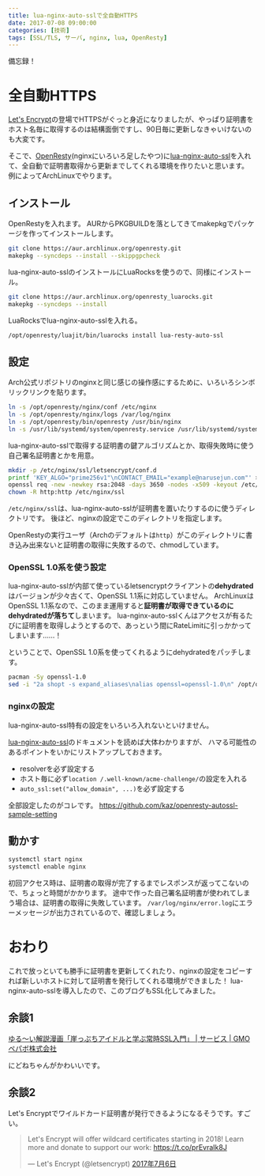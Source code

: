 ```yaml
---
title: lua-nginx-auto-sslで全自動HTTPS
date: 2017-07-08 09:00:00
categories: [技術]
tags: [SSL/TLS, サーバ, nginx, lua, OpenResty]
---
```


備忘録！

<!--more-->

# 全自動HTTPS

[Let's Encrypt](https://letsencrypt.org/)の登場でHTTPSがぐっと身近になりましたが、やっぱり証明書をホスト名毎に取得するのは結構面倒ですし、90日毎に更新しなきゃいけないのも大変です。

そこで、[OpenResty](https://openresty.org/en/)(nginxにいろいろ足したやつ)に[lua-nginx-auto-ssl](https://github.com/GUI/lua-resty-auto-ssl)を入れて、全自動で証明書取得から更新までしてくれる環境を作りたいと思います。
例によってArchLinuxでやります。

## インストール

OpenRestyを入れます。
AURからPKGBUILDを落としてきてmakepkgでパッケージを作ってインストールします。
```sh
git clone https://aur.archlinux.org/openresty.git
makepkg --syncdeps --install --skippgpcheck
```

lua-nginx-auto-sslのインストールにLuaRocksを使うので、同様にインストール。
```sh
git clone https://aur.archlinux.org/openresty_luarocks.git
makepkg --syncdeps --install
```

LuaRocksでlua-nginx-auto-sslを入れる。
```sh
/opt/openresty/luajit/bin/luarocks install lua-resty-auto-ssl
```

## 設定

Arch公式リポジトリのnginxと同じ感じの操作感にするために、いろいろシンボリックリンクを貼ります。
```sh
ln -s /opt/openresty/nginx/conf /etc/nginx
ln -s /opt/openresty/nginx/logs /var/log/nginx
ln -s /opt/openresty/bin/openresty /usr/bin/nginx
ln -s /usr/lib/systemd/system/openresty.service /usr/lib/systemd/system/nginx.service
```

lua-nginx-auto-sslで取得する証明書の鍵アルゴリズムとか、取得失敗時に使う自己署名証明書とかを用意。
```sh
mkdir -p /etc/nginx/ssl/letsencrypt/conf.d
printf 'KEY_ALGO="prime256v1"\nCONTACT_EMAIL="example@narusejun.com"' > /etc/nginx/ssl/letsencrypt/conf.d/custom.sh
openssl req -new -newkey rsa:2048 -days 3650 -nodes -x509 -keyout /etc/nginx/ssl/fallback_key.pem -out /etc/nginx/ssl/fallback_crt.pem -subj "/CN=NaruseJun/"
chown -R http:http /etc/nginx/ssl
```

`/etc/nginx/ssl`は、lua-nginx-auto-sslが証明書を置いたりするのに使うディレクトリです。
後ほど、nginxの設定でこのディレクトリを指定します。

OpenRestyの実行ユーザ（Archのデフォルトは`http`）がこのディレクトリに書き込み出来ないと証明書の取得に失敗するので、chmodしています。

### OpenSSL 1.0系を使う設定

lua-nginx-auto-sslが内部て使っているletsencryptクライアントの**dehydrated**はバージョンが少々古くて、OpenSSL 1.1系に対応していません。
ArchLinuxはOpenSSL 1.1系なので、このまま運用すると**証明書が取得できているのにdehydratedが落ちて**しまいます。
lua-nginx-auto-sslくんはアクセスが有るたびに証明書を取得しようとするので、あっという間にRateLimitに引っかかってしまいます……！

ということで、OpenSSL 1.0系を使ってくれるようにdehydratedをパッチします。

```sh
pacman -Sy openssl-1.0
sed -i "2a shopt -s expand_aliases\nalias openssl=openssl-1.0\n" /opt/openresty/luajit/bin/resty-auto-ssl/dehydrated
```

### nginxの設定

lua-nginx-auto-ssl特有の設定をいろいろ入れないといけません。

[lua-nginx-auto-ssl](https://github.com/GUI/lua-resty-auto-ssl)のドキュメントを読めば大体わかりますが、
ハマる可能性のあるポイントをいかにリストアップしておきます。

- resolverを必ず設定する
- ホスト毎に必ず`location /.well-known/acme-challenge/`の設定を入れる
- `auto_ssl:set("allow_domain", ...)`を必ず設定する

全部設定したのがコレです。
https://github.com/kaz/openresty-autossl-sample-setting

## 動かす

```sh
systemctl start nginx
systemctl enable nginx
```

初回アクセス時は、証明書の取得が完了するまでレスポンスが返ってこないので、ちょっと時間がかかります。
途中で作った自己署名証明書が使われてしまう場合は、証明書の取得に失敗しています。
`/var/log/nginx/error.log`にエラーメッセージが出力されているので、確認しましょう。

# おわり

これで放っといても勝手に証明書を更新してくれたり、nginxの設定をコピーすれば新しいホストに対して証明書を発行してくれる環境ができました！
lua-nginx-auto-sslを導入したので、このブログもSSL化してみました。

## 余談1

[ゆる〜い解説漫画「崖っぷちアイドルと学ぶ常時SSL入門」 | サービス | GMOペパボ株式会社](https://pepabo.com/services/ssl_comic/)

にどねちゃんがかわいいです。

## 余談2

Let's Encryptでワイルドカード証明書が発行できるようになるそうです。すごい。

<blockquote class="twitter-tweet" data-lang="ja"><p lang="en" dir="ltr">Let&#39;s Encrypt will offer wildcard certificates starting in 2018! Learn more and donate to support our work: <a href="https://t.co/prEvraIk8J">https://t.co/prEvraIk8J</a></p>&mdash; Let&#39;s Encrypt (@letsencrypt) <a href="https://twitter.com/letsencrypt/status/882985570401701888">2017年7月6日</a></blockquote>
<script async src="//platform.twitter.com/widgets.js" charset="utf-8"></script>
